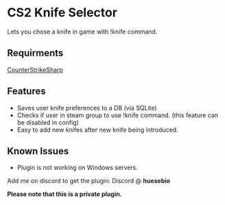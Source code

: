 # CS2 Knife Selector
Lets you chose a knife in game with !knife command.

## Requirments
[CounterStrikeSharp](https://github.com/roflmuffin/CounterStrikeSharp)

## Features
- Saves user knife preferences to a DB (via SQLite)
- Checks if user in steam group to use !knife command. (this feature can be disabled in config)
- Easy to add new knifes after new knife being introduced.

## Known Issues
- Plugin is not working on Windows servers.

Add me on discord to get the plugin: Discord @ **huesebio**

**Please note that this is a private plugin.**
